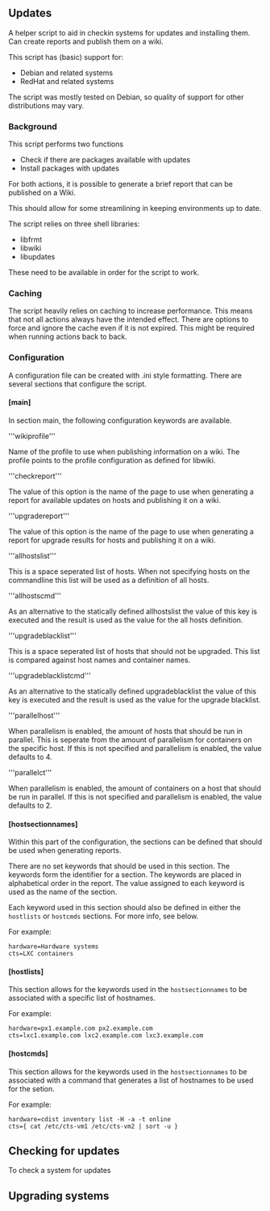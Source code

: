 ## Updates

A helper script to aid in checkin systems for updates and installing them. Can
create reports and publish them on a wiki.

This script has (basic) support for:
* Debian and related systems
* RedHat and related systems

The script was mostly tested on Debian, so quality of support for other distributions
may vary.

### Background

This script performs two functions
* Check if there are packages available with updates
* Install packages with updates

For both actions, it is possible to generate a brief report that can be published
on a Wiki.

This should allow for some streamlining in keeping environments up to date.

The script relies on three shell libraries:
* libfrmt
* libwiki
* libupdates

These need to be available in order for the script to work.

### Caching

The script heavily relies on caching to increase performance. This means that
not all actions always have the intended effect. There are options to force and
ignore the cache even if it is not expired. This might be required when running
actions back to back.

### Configuration

A configuration file can be created with .ini style formatting. There are several
sections that configure the script.

#### [main]

In section main, the following configuration keywords are available.

'''wikiprofile'''

Name of the profile to use when publishing information on a wiki. The profile points
to the profile configuration as defined for libwiki.

'''checkreport'''

The value of this option is the name of the page to use when generating a report for
available updates on hosts and publishing it on a wiki.


'''upgradereport'''

The value of this option is the name of the page to use when generating a report for
upgrade results for hosts and publishing it on a wiki.

'''allhostslist'''

This is a space seperated list of hosts. When not specifying hosts on the commandline
this list will be used as a definition of all hosts.

'''allhostscmd'''

As an alternative to the statically defined allhostslist the value of this key is executed
and the result is used as the value for the all hosts definition.

'''upgradeblacklist'''

This is a space seperated list of hosts that should not be upgraded. This list is compared
against host names and container names.

'''upgradeblacklistcmd'''

As an alternative to the statically defined upgradeblacklist the value of this key is
executed and the result is used as the value for the upgrade blacklist.

'''parallelhost'''

When parallelism is enabled, the amount of hosts that should be run in parallel. This is
seperate from the amount of parallelism for containers on the specific host. If this is
not specified and parallelism is enabled, the value defaults to 4.

'''parallelct'''

When parallelism is enabled, the amount of containers on a host that should be run in
parallel. If this is not specified and parallelism is enabled, the value defaults to 2.

#### [hostsectionnames]

Within this part of the configuration, the sections can be defined that should be
used when generating reports.

There are no set keywords that should be used in this section. The keywords form
the identifier for a section. The keywords are placed in alphabetical order in the
report. The value assigned to each keyword is used as the name of the section.

Each keyword used in this section should also be defined in either the
```hostlists``` or ```hostcmds``` sections. For more info, see below.

For example:
```
hardware=Hardware systems
cts=LXC containers
```

#### [hostlists]

This section allows for the keywords used in the ```hostsectionnames``` to be
associated with a specific list of hostnames.

For example:
```
hardware=px1.example.com px2.example.com
cts=lxc1.example.com lxc2.example.com lxc3.example.com
```

#### [hostcmds]

This section allows for the keywords used in the ```hostsectionnames``` to be
associated with a command that generates a list of hostnames to be used for the
setion.

For example:

```
hardware=cdist inventory list -H -a -t online
cts={ cat /etc/cts-vm1 /etc/cts-vm2 | sort -u }
```

## Checking for updates

To check a system for updates

## Upgrading systems
